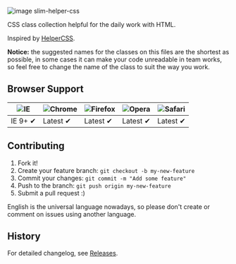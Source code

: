 ![image slim-helper-css](https://raw.github.com/brenopolanski/slim-helper-css/gh-assets/slim-helper-css.png)

CSS class collection helpful for the daily work with HTML.

Inspired by [HelperCSS](https://github.com/brunomonteiro3/HelperCSS "HelperCSS").

**Notice:** the suggested names for the classes on this files are the shortest as possible, in some cases it can make your code unreadable in team works, so feel free to change the name of the class to suit the way you work.

## Browser Support

![IE](https://raw.github.com/alrra/browser-logos/master/internet-explorer/internet-explorer_48x48.png) | ![Chrome](https://raw.github.com/alrra/browser-logos/master/chrome/chrome_48x48.png) | ![Firefox](https://raw.github.com/alrra/browser-logos/master/firefox/firefox_48x48.png) | ![Opera](https://raw.github.com/alrra/browser-logos/master/opera/opera_48x48.png) | ![Safari](https://raw.github.com/alrra/browser-logos/master/safari/safari_48x48.png)
--- | --- | --- | --- | --- |
IE 9+ ✔ | Latest ✔ | Latest ✔ | Latest ✔ | Latest ✔ |

## Contributing

1. Fork it!
2. Create your feature branch: `git checkout -b my-new-feature`
3. Commit your changes: `git commit -m "Add some feature"`
4. Push to the branch: `git push origin my-new-feature`
5. Submit a pull request  :)

English is the universal language nowadays, so please don't create or comment on issues using another language.

## History

For detailed changelog, see [Releases](https://github.com/brenopolanski/slim-helper-css/releases "Releases").
